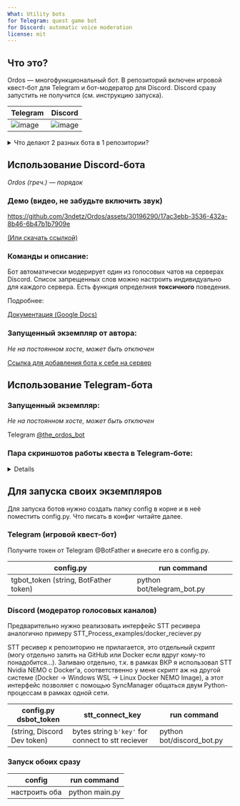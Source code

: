 ```yaml
---
What: Utility bots
for Telegram: quest game bot 
for Discord: automatic voice moderation
license: mit
---
```


## Что это?
Ordos — многофункциональный бот.
В репозиторий включен игровой квест-бот для Telegram и бот-модератор для Discord. Discord сразу запустить не получится (см. инструкцию запуска).

|Telegram|Discord|
|---|---|
|![image](https://github.com/3ndetz/Ordos/assets/30196290/d29a8eac-51d0-456a-a3c3-2ff0faae6b9a)|![image](https://github.com/3ndetz/Ordos/assets/30196290/fb3210ba-3dae-4303-ada1-ce6409a6981c)|

<details>
<summary>
Что делают 2 разных бота в 1 репозитории?
</summary>

Изначально планировалось, что будет игровой бот, который будет поддерживать как Discord, так и Telegram, но по итогу я ограничился лишь одним ботом для игр. Соответственно, базу для обоих ботов я уже написал, но в Discord-бота попросту не успел внедрить функционал. Далее я делал ВКР по теме, связанной с модерацией голосовых чатов, и поэтому использовал Discord-базу для его создания. Выложить на GitHub всё это я решился только недавно ну и у меня не было много лишнего времени, чтобы заморачиваться над разделением репозиториев) Поэтому вот так.

</details>


## Использование Discord-бота
_Ordos (греч.) — порядок_

### Демо (видео, не забудьте включить звук)

https://github.com/3ndetz/Ordos/assets/30196290/17ac3ebb-3536-432a-8b46-6b47b1b7909e

[(Или скачать ссылкой)](https://github.com/3ndetz/Ordos/raw/master/demo/VoiceModerLight.mp4)

### Команды и описание:

Бот автоматически модерирует один из голосовых чатов на серверах Discord. Список запрещенных слов можно настроить индивидуально для каждого сервера. Есть функция определния **токсичного** поведения.

Подробнее:

[Документация (Google Docs)](https://docs.google.com/document/d/1nsf2yZxk8Er3l-1EAKF9AaUWm_-bOYJf4Jv_lLzM5sg/edit)

### Запущенный экземпляр от автора:
_Не на постоянном хосте, может быть отключен_

[Ссылка для добавления бота к себе на сервер](https://discord.com/api/oauth2/authorize?client_id=1192729753392787456&permissions=8&scope=bot)


## Использование Telegram-бота

### Запущенный экземпляр:
_Не на постоянном хосте, может быть отключен_

Telegram [@the_ordos_bot](https://t.me/the_ordos_bot/)

### Пара скриншотов работы квеста в Telegram-боте:
<details>
  
  1.
  ![image](https://github.com/3ndetz/Ordos/assets/30196290/9ee9d6e3-0b64-4f80-9d22-c40b1d8b52b4)
  
  2.
  ![image](https://github.com/3ndetz/Ordos/assets/30196290/6f854295-6a78-4ec3-8a4d-7af952c39f6f)

  3.
  ![image](https://github.com/3ndetz/Ordos/assets/30196290/fbd46f58-43c5-45b5-95f4-5914362ff4e8)

  4.
  ![image](https://github.com/3ndetz/Ordos/assets/30196290/71c7d00f-635d-4b4b-ab9b-220849be0ad5)

</details>

## Для запуска своих экземпляров
Для запуска ботов нужно создать папку config в корне и в неё поместить config.py.
Что писать в конфиг читайте далее.

### Telegram (игровой квест-бот)
Получите токен от Telegram @BotFather и внесите его в config.py.

| config.py | run command |
| --- | --- |
| tgbot_token (string, BotFather token) | python bot/telegram_bot.py |

### Discord (модератор голосовых каналов)

Предварительно нужно реализовать интерфейс STT ресивера аналогично примеру STT_Process_examples/docker_reciever.py

STT ресивер к репозиторию не прилагается, это отдельный скрипт (могу отдельно залить на GitHub или Docker если вдруг кому-то понадобится...).
Заливаю отдельно, т.к. в рамках ВКР я использовал STT Nvidia NEMO с Docker'a, соответственно у меня скрипт аж на другой системе (Docker -> Windows WSL -> Linux Docker NEMO Image), а этот интерфейс позволяет с помощью SyncManager общаться двум Python-процессам в рамках одной сети.


| config.py dsbot_token | stt_connect_key | run command |
| --- | --- | --- |
| (string, Discord Dev token)|bytes string ```b'key'``` for connect to stt reciever|python bot/discord_bot.py|

### Запуск обоих сразу

| config | run command |
| --- | --- |
| настроить оба | python main.py |
